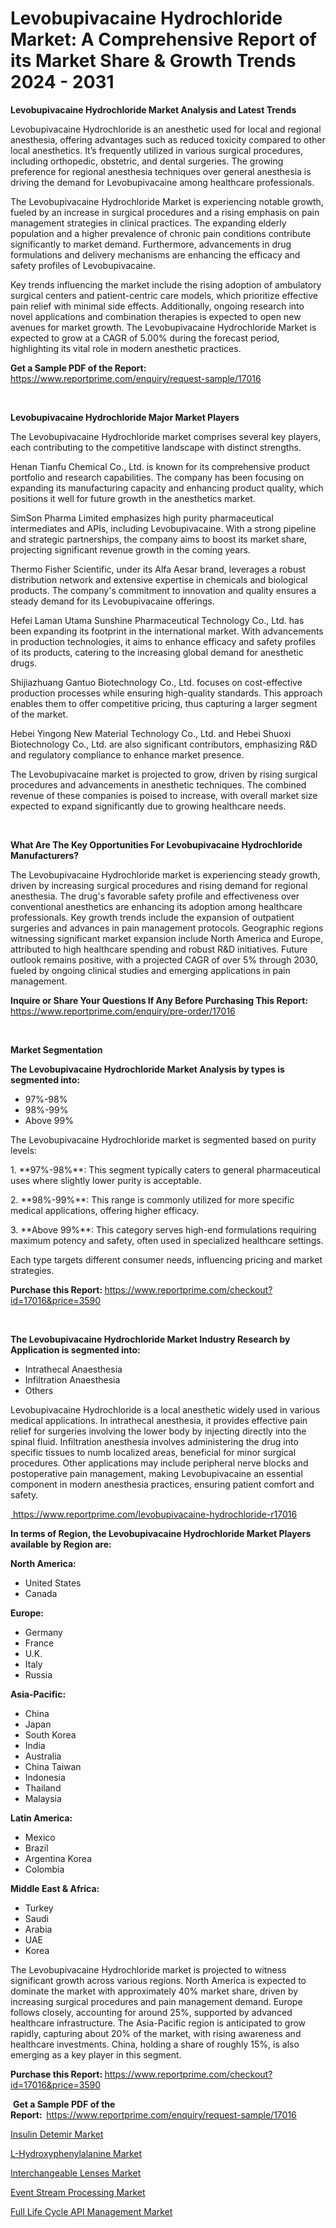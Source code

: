 <p><h1>Levobupivacaine Hydrochloride Market: A Comprehensive Report of its Market Share & Growth Trends 2024 - 2031</h1></p><p><strong>Levobupivacaine Hydrochloride Market Analysis and Latest Trends</strong></p>
<p><p>Levobupivacaine Hydrochloride is an anesthetic used for local and regional anesthesia, offering advantages such as reduced toxicity compared to other local anesthetics. It’s frequently utilized in various surgical procedures, including orthopedic, obstetric, and dental surgeries. The growing preference for regional anesthesia techniques over general anesthesia is driving the demand for Levobupivacaine among healthcare professionals.</p><p>The Levobupivacaine Hydrochloride Market is experiencing notable growth, fueled by an increase in surgical procedures and a rising emphasis on pain management strategies in clinical practices. The expanding elderly population and a higher prevalence of chronic pain conditions contribute significantly to market demand. Furthermore, advancements in drug formulations and delivery mechanisms are enhancing the efficacy and safety profiles of Levobupivacaine.</p><p>Key trends influencing the market include the rising adoption of ambulatory surgical centers and patient-centric care models, which prioritize effective pain relief with minimal side effects. Additionally, ongoing research into novel applications and combination therapies is expected to open new avenues for market growth. The Levobupivacaine Hydrochloride Market is expected to grow at a CAGR of 5.00% during the forecast period, highlighting its vital role in modern anesthetic practices.</p></p>
<p><strong>Get a Sample PDF of the Report:&nbsp;</strong> <a href="https://www.reportprime.com/enquiry/request-sample/17016?utm_campaign=1845&utm_medium=2&utm_source=Github&utm_content=ia&utm_term=24112024&utm_id=levobupivacaine-hydrochloride">https://www.reportprime.com/enquiry/request-sample/17016</a></p>
<p>&nbsp;</p>
<p><strong>Levobupivacaine Hydrochloride Major Market Players</strong></p>
<p><p>The Levobupivacaine Hydrochloride market comprises several key players, each contributing to the competitive landscape with distinct strengths. </p><p>Henan Tianfu Chemical Co., Ltd. is known for its comprehensive product portfolio and research capabilities. The company has been focusing on expanding its manufacturing capacity and enhancing product quality, which positions it well for future growth in the anesthetics market. </p><p>SimSon Pharma Limited emphasizes high purity pharmaceutical intermediates and APIs, including Levobupivacaine. With a strong pipeline and strategic partnerships, the company aims to boost its market share, projecting significant revenue growth in the coming years.</p><p>Thermo Fisher Scientific, under its Alfa Aesar brand, leverages a robust distribution network and extensive expertise in chemicals and biological products. The company's commitment to innovation and quality ensures a steady demand for its Levobupivacaine offerings.</p><p>Hefei Laman Utama Sunshine Pharmaceutical Technology Co., Ltd. has been expanding its footprint in the international market. With advancements in production technologies, it aims to enhance efficacy and safety profiles of its products, catering to the increasing global demand for anesthetic drugs.</p><p>Shijiazhuang Gantuo Biotechnology Co., Ltd. focuses on cost-effective production processes while ensuring high-quality standards. This approach enables them to offer competitive pricing, thus capturing a larger segment of the market.</p><p>Hebei Yingong New Material Technology Co., Ltd. and Hebei Shuoxi Biotechnology Co., Ltd. are also significant contributors, emphasizing R&D and regulatory compliance to enhance market presence.</p><p>The Levobupivacaine market is projected to grow, driven by rising surgical procedures and advancements in anesthetic techniques. The combined revenue of these companies is poised to increase, with overall market size expected to expand significantly due to growing healthcare needs.</p></p>
<p>&nbsp;</p>
<p><strong>What Are The Key Opportunities For Levobupivacaine Hydrochloride Manufacturers?</strong></p>
<p><p>The Levobupivacaine Hydrochloride market is experiencing steady growth, driven by increasing surgical procedures and rising demand for regional anesthesia. The drug's favorable safety profile and effectiveness over conventional anesthetics are enhancing its adoption among healthcare professionals. Key growth trends include the expansion of outpatient surgeries and advances in pain management protocols. Geographic regions witnessing significant market expansion include North America and Europe, attributed to high healthcare spending and robust R&D initiatives. Future outlook remains positive, with a projected CAGR of over 5% through 2030, fueled by ongoing clinical studies and emerging applications in pain management.</p></p>
<p><strong>Inquire or Share Your Questions If Any Before Purchasing This Report:</strong> <a href="https://www.reportprime.com/enquiry/pre-order/17016?utm_campaign=1845&utm_medium=2&utm_source=Github&utm_content=ia&utm_term=24112024&utm_id=levobupivacaine-hydrochloride">https://www.reportprime.com/enquiry/pre-order/17016</a></p>
<p>&nbsp;</p>
<p><strong>Market Segmentation</strong></p>
<p><strong>The Levobupivacaine Hydrochloride Market Analysis by types is segmented into:</strong></p>
<p><ul><li>97%-98%</li><li>98%-99%</li><li>Above 99%</li></ul></p>
<p><p>The Levobupivacaine Hydrochloride market is segmented based on purity levels: </p><p>1. **97%-98%**: This segment typically caters to general pharmaceutical uses where slightly lower purity is acceptable.</p><p>   </p><p>2. **98%-99%**: This range is commonly utilized for more specific medical applications, offering higher efficacy.</p><p>  </p><p>3. **Above 99%**: This category serves high-end formulations requiring maximum potency and safety, often used in specialized healthcare settings. </p><p>Each type targets different consumer needs, influencing pricing and market strategies.</p></p>
<p><strong>Purchase this Report:&nbsp;</strong><a href="https://www.reportprime.com/checkout?id=17016&price=3590&utm_campaign=1845&utm_medium=2&utm_source=Github&utm_content=ia&utm_term=24112024&utm_id=levobupivacaine-hydrochloride">https://www.reportprime.com/checkout?id=17016&price=3590</a></p>
<p>&nbsp;</p>
<p><strong>The Levobupivacaine Hydrochloride Market Industry Research by Application is segmented into:</strong></p>
<p><ul><li>Intrathecal Anaesthesia</li><li>Infiltration Anaesthesia</li><li>Others</li></ul></p>
<p><p>Levobupivacaine Hydrochloride is a local anesthetic widely used in various medical applications. In intrathecal anesthesia, it provides effective pain relief for surgeries involving the lower body by injecting directly into the spinal fluid. Infiltration anesthesia involves administering the drug into specific tissues to numb localized areas, beneficial for minor surgical procedures. Other applications may include peripheral nerve blocks and postoperative pain management, making Levobupivacaine an essential component in modern anesthesia practices, ensuring patient comfort and safety.</p></p>
<p><a href="https://www.reportprime.com/levobupivacaine-hydrochloride-r17016?utm_campaign=1845&utm_medium=2&utm_source=Github&utm_content=ia&utm_term=24112024&utm_id=levobupivacaine-hydrochloride">&nbsp;https://www.reportprime.com/levobupivacaine-hydrochloride-r17016</a></p>
<p><strong>In terms of Region, the Levobupivacaine Hydrochloride Market Players available by Region are:</strong></p>
<p>
    <p> <strong> North America: </strong>
        <ul>
            <li>United States</li>
            <li>Canada</li>
        </ul>
        </p> 
    <p> <strong> Europe: </strong>
        <ul>
            <li>Germany</li>
            <li>France</li>
            <li>U.K.</li>
            <li>Italy</li>
            <li>Russia</li>
        </ul>
        </p> 
    <p> <strong> Asia-Pacific: </strong>
        <ul>
            <li>China</li>
            <li>Japan</li>
            <li>South Korea</li>
            <li>India</li>
            <li>Australia</li>
            <li>China Taiwan</li>
            <li>Indonesia</li>
            <li>Thailand</li>
            <li>Malaysia</li>
        </ul>
        </p> 
    <p> <strong> Latin America: </strong>
        <ul>
            <li>Mexico</li>
            <li>Brazil</li>
            <li>Argentina Korea</li>
            <li>Colombia</li>
        </ul>
        </p> 
    <p> <strong> Middle East & Africa: </strong>
        <ul>
            <li>Turkey</li>
            <li>Saudi</li>
            <li>Arabia</li>
            <li>UAE</li>
            <li>Korea</li>
        </ul>
    </p>
    </p>
<p><p>The Levobupivacaine Hydrochloride market is projected to witness significant growth across various regions. North America is expected to dominate the market with approximately 40% market share, driven by increasing surgical procedures and pain management demand. Europe follows closely, accounting for around 25%, supported by advanced healthcare infrastructure. The Asia-Pacific region is anticipated to grow rapidly, capturing about 20% of the market, with rising awareness and healthcare investments. China, holding a share of roughly 15%, is also emerging as a key player in this segment.</p></p>
<p><strong>Purchase this Report: </strong><a href="https://www.reportprime.com/checkout?id=17016&price=3590&utm_campaign=1845&utm_medium=2&utm_source=Github&utm_content=ia&utm_term=24112024&utm_id=levobupivacaine-hydrochloride">https://www.reportprime.com/checkout?id=17016&price=3590</a></p>
<p>&nbsp;<strong>Get a Sample PDF of the Report:&nbsp;&nbsp;</strong><a href="https://www.reportprime.com/enquiry/request-sample/17016?utm_campaign=1845&utm_medium=2&utm_source=Github&utm_content=ia&utm_term=24112024&utm_id=levobupivacaine-hydrochloride">https://www.reportprime.com/enquiry/request-sample/17016</a></p>
<p><strong></strong></p>
<p><p><a href="https://www.linkedin.com/pulse/insulin-detemir-market-report-industry-drivers-challenges-expected-yafuf?utm_campaign=1845&utm_medium=2&utm_source=Github&utm_content=ia&utm_term=24112024&utm_id=levobupivacaine-hydrochloride">Insulin Detemir Market</a></p><p><a href="https://www.linkedin.com/pulse/market-leaders-laggards-global-l-hydroxyphenylalanine-trends-8j77e?utm_campaign=1845&utm_medium=2&utm_source=Github&utm_content=ia&utm_term=24112024&utm_id=levobupivacaine-hydrochloride">L-Hydroxyphenylalanine Market</a></p><p><a href="https://www.linkedin.com/pulse/global-interchangeable-lenses-industry-analysis-share-1zlsc?utm_campaign=1845&utm_medium=2&utm_source=Github&utm_content=ia&utm_term=24112024&utm_id=levobupivacaine-hydrochloride">Interchangeable Lenses Market</a></p><p><a href="https://issuu.com/reportprime-2/docs/event-stream-processing-market-size_da48026704740b?utm_campaign=1845&utm_medium=2&utm_source=Github&utm_content=ia&utm_term=24112024&utm_id=levobupivacaine-hydrochloride">Event Stream Processing Market</a></p><p><a href="https://issuu.com/reportprime-2/docs/full-life-cycle-api-management-mark_db57e2d2cb8bce?utm_campaign=1845&utm_medium=2&utm_source=Github&utm_content=ia&utm_term=24112024&utm_id=levobupivacaine-hydrochloride">Full Life Cycle API Management Market</a></p></p>